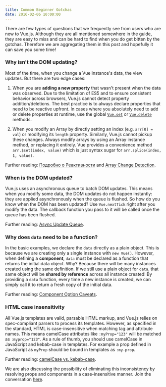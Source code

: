 ```yaml
---
title: Common Beginner Gotchas
date: 2016-02-06 10:00:00
---
```


There are few types of questions that we frequently see from users who are new to Vue.js. Although they are all mentioned somewhere in the guide, they are easy to miss and can be hard to find when you do get bitten by the gotchas. Therefore we are aggregating them in this post and hopefully it can save you some time!

<!-- more -->

### Why isn't the DOM updating?

Most of the time, when you change a Vue instance's data, the view updates. But there are two edge cases:

1. When you are **adding a new property** that wasn't present when the data was observed. Due to the limitation of ES5 and to ensure consistent behavior across browsers, Vue.js cannot detect property addition/deletions. The best practice is to always declare properties that need to be reactive upfront. In cases where you absolutely need to add or delete properties at runtime, use the global [`Vue.set`](/api/#Vue-set) or [`Vue.delete`](/api/#Vue-delete) methods.

2. When you modify an Array by directly setting an index (e.g. `arr[0] = val`) or modifying its `length` property. Similarly, Vue.js cannot pickup these changes. Always modify arrays by using an Array instance method, or replacing it entirely. Vue provides a convenience method `arr.$set(index, value)` which is just syntax sugar for `arr.splice(index, 1, value)`.

Further reading: [Подробно о Реактивности](/guide/reactivity.html) and [Array Change Detection](http://vuejs.org/guide/list.html#Array-Change-Detection).

### When is the DOM updated?

Vue.js uses an asynchronous queue to batch DOM updates. This means when you modify some data, the DOM updates do not happen instantly: they are applied asynchronously when the queue is flushed. So how do you know when the DOM has been updated? Use `Vue.nextTick` right after you modify the data. The callback function you pass to it will be called once the queue has been flushed.

Further reading: [Async Update Queue](/guide/reactivity.html#Async-Update-Queue).

### Why does `data` need to be a function?

In the basic examples, we declare the `data` directly as a plain object. This is because we are creating only a single instance with `new Vue()`. However, when defining a **component**, `data` must be declared as a function that returns the initial data object. Why? Because there will be many instances created using the same definition. If we still use a plain object for `data`, that same object will be **shared by reference** across all instance created! By providing a `data` function, every time a new instance is created, we can simply call it to return a fresh copy of the initial data.

Further reading: [Component Option Caveats](/guide/components.html#Component-Option-Caveats).

### HTML case insensitivity

All Vue.js templates are valid, parsable HTML markup, and Vue.js relies on spec-compliant parsers to process its templates. However, as specified in the standard, HTML is case-insensitive when matching tag and attribute names. This means camelCase attributes like `:myProp="123"` will be matched as `:myprop="123"`. As a rule of thumb, you should use camelCase in JavaScript and kebab-case in templates. For example a prop defined in JavaScript as `myProp` should be bound in templates as `:my-prop`.

Further reading: [camelCase vs. kebab-case](http://vuejs.org/guide/components.html#camelCase-vs-kebab-case).

We are also discussing the possibility of eliminating this inconsistency by resolving props and components in a case-insensitive manner. Join the conversation [here](https://github.com/vuejs/vue/issues/2308).
